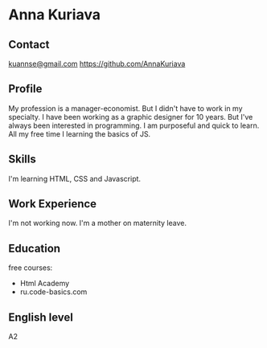 # Anna Kuriava

## Contact

kuannse@gmail.com
https://github.com/AnnaKuriava

## Profile

My profession is a manager-economist. But I didn't have to work in my specialty. I have been working as a graphic designer for 10 years. But I've always been interested in programming.
I am purposeful and quick to learn.
All my free time I learning the basics of JS.

## Skills

I'm learning HTML, CSS and Javascript.

## Work Experience

I'm not working now. I'm a mother on maternity leave.

## Education

free courses:

- Html Academy
- ru.code-basics.com

## English level

A2
